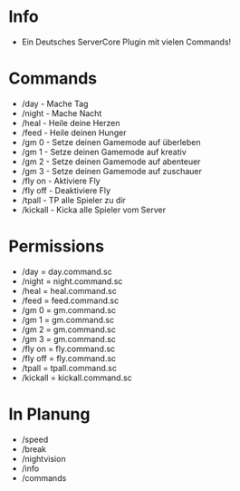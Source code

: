 # Info
- Ein Deutsches ServerCore Plugin mit vielen Commands!

# Commands
- /day -    Mache Tag
- /night -  Mache Nacht
- /heal -   Heile deine Herzen
- /feed -   Heile deinen Hunger
- /gm 0 -   Setze deinen Gamemode auf überleben
- /gm 1 - Setze deinen Gamemode auf kreativ
- /gm 2 - Setze deinen Gamemode auf abenteuer
- /gm 3 - Setze deinen Gamemode auf zuschauer
- /fly on - Aktiviere Fly
- /fly off - Deaktiviere Fly
- /tpall - TP alle Spieler zu dir
- /kickall - Kicka alle Spieler vom Server

# Permissions
- /day      =    day.command.sc
- /night    =    night.command.sc
- /heal     =    heal.command.sc
- /feed     =    feed.command.sc
- /gm 0     =    gm.command.sc
- /gm 1     =    gm.command.sc
- /gm 2     =    gm.command.sc
- /gm 3     =    gm.command.sc
- /fly on   =    fly.command.sc
- /fly off  = 	 fly.command.sc
- /tpall    =    tpall.command.sc
- /kickall  =    kickall.command.sc

# In Planung
- /speed
- /break
- /nightvision
- /info
- /commands
